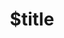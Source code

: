 ---
title: $title
second_title: GroupDocs.Viewer for .NET API Reference
description: $description
type: docs
weight: $weight
url: /net/$ref/
---
